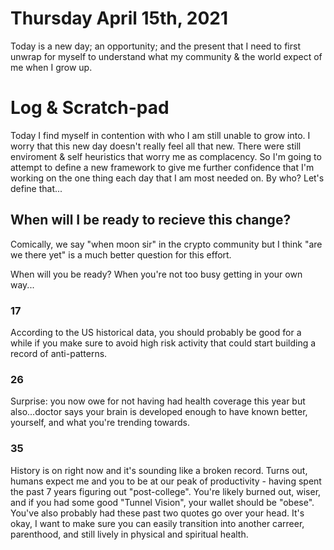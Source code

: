 # Thursday April 15th, 2021

Today is a new day; an opportunity; and the present that I need to first unwrap for myself to understand what my community & the world expect of me when I grow up.



# Log & Scratch-pad

Today I find myself in contention with who I am still unable to grow into. I worry that this new day doesn't really feel all that new. There were still enviroment & self heuristics that worry me as complacency. So I'm going to attempt to define a new framework to give me further confidence that I'm working on the one thing each day that I am most needed on. By who? Let's define that...


## When will I be ready to recieve this change?
Comically, we say "when moon sir" in the crypto community but I think "are we there yet" is a much better question for this effort.

When will you be ready? When you're not too busy getting in your own way...

### 17
According to the US historical data, you should probably be good for a while if you make sure to avoid high risk activity that could start building a record of anti-patterns.


### 26
Surprise: you now owe for not having had health coverage this year but also...doctor says your brain is developed enough to have known better, yourself, and what you're trending towards.


### 35
History is on right now and it's sounding like a broken record. Turns out, humans expect me and you to be at our peak of productivity - having spent the past 7 years figuring out "post-college". You're likely burned out, wiser, and if you had some good "Tunnel Vision", your wallet should be "obese". You've also probably had these past two quotes go over your head. It's okay, I want to make sure you can easily transition into another carreer, parenthood, and still lively in physical and spiritual health.
